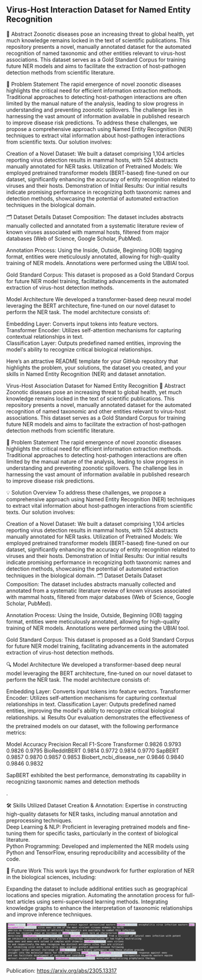 ## Virus-Host Interaction Dataset for Named Entity Recognition
📖 Abstract
Zoonotic diseases pose an increasing threat to global health, yet much knowledge remains locked in the text of scientific publications. This repository presents a novel, manually annotated dataset for the automated recognition of named taxonomic and other entities relevant to virus-host associations. This dataset serves as a Gold Standard Corpus for training future NER models and aims to facilitate the extraction of host-pathogen detection methods from scientific literature.

🚀 Problem Statement
The rapid emergence of novel zoonotic diseases highlights the critical need for efficient information extraction methods. Traditional approaches to detecting host-pathogen interactions are often limited by the manual nature of the analysis, leading to slow progress in understanding and preventing zoonotic spillovers. The challenge lies in harnessing the vast amount of information available in published research to improve disease risk predictions.
To address these challenges, we propose a comprehensive approach using Named Entity Recognition (NER) techniques to extract vital information about host-pathogen interactions from scientific texts. Our solution involves:

Creation of a Novel Dataset: We built a dataset comprising 1,104 articles reporting virus detection results in mammal hosts, with 524 abstracts manually annotated for NER tasks.
Utilization of Pretrained Models: We employed pretrained transformer models (BERT-based) fine-tuned on our dataset, significantly enhancing the accuracy of entity recognition related to viruses and their hosts.
Demonstration of Initial Results: Our initial results indicate promising performance in recognizing both taxonomic names and detection methods, showcasing the potential of automated extraction techniques in the biological domain.

🗂️ Dataset Details
Dataset Composition: The dataset includes abstracts manually collected and annotated from a systematic literature review of known viruses associated with mammal hosts, filtered from major databases (Web of Science, Google Scholar, PubMed).

Annotation Process: Using the Inside, Outside, Beginning (IOB) tagging format, entities were meticulously annotated, allowing for high-quality training of NER models. Annotations were performed using the UBIAI tool.


Gold Standard Corpus: This dataset is proposed as a Gold Standard Corpus for future NER model training, facilitating advancements in the automated extraction of virus-host detection methods.

Model Architecture
We developed a transformer-based deep neural model leveraging the BERT architecture, fine-tuned on our novel dataset to perform the NER task. The model architecture consists of:

Embedding Layer: Converts input tokens into feature vectors.  
Transformer Encoder: Utilizes self-attention mechanisms for capturing contextual relationships in text.  
Classification Layer: Outputs predefined named entities, improving the model's ability to recognize critical biological relationships.  


Here’s an attractive README template for your GitHub repository that highlights the problem, your solutions, the dataset you created, and your skills in Named Entity Recognition (NER) and dataset annotation.

Virus-Host Association Dataset for Named Entity Recognition
📖 Abstract
Zoonotic diseases pose an increasing threat to global health, yet much knowledge remains locked in the text of scientific publications. This repository presents a novel, manually annotated dataset for the automated recognition of named taxonomic and other entities relevant to virus-host associations. This dataset serves as a Gold Standard Corpus for training future NER models and aims to facilitate the extraction of host-pathogen detection methods from scientific literature.

🚀 Problem Statement
The rapid emergence of novel zoonotic diseases highlights the critical need for efficient information extraction methods. Traditional approaches to detecting host-pathogen interactions are often limited by the manual nature of the analysis, leading to slow progress in understanding and preventing zoonotic spillovers. The challenge lies in harnessing the vast amount of information available in published research to improve disease risk predictions.

💡 Solution Overview
To address these challenges, we propose a comprehensive approach using Named Entity Recognition (NER) techniques to extract vital information about host-pathogen interactions from scientific texts. Our solution involves:

Creation of a Novel Dataset: We built a dataset comprising 1,104 articles reporting virus detection results in mammal hosts, with 524 abstracts manually annotated for NER tasks.
Utilization of Pretrained Models: We employed pretrained transformer models (BERT-based) fine-tuned on our dataset, significantly enhancing the accuracy of entity recognition related to viruses and their hosts.
Demonstration of Initial Results: Our initial results indicate promising performance in recognizing both taxonomic names and detection methods, showcasing the potential of automated extraction techniques in the biological domain.
🗂️ Dataset Details
Dataset Composition: The dataset includes abstracts manually collected and annotated from a systematic literature review of known viruses associated with mammal hosts, filtered from major databases (Web of Science, Google Scholar, PubMed).

Annotation Process: Using the Inside, Outside, Beginning (IOB) tagging format, entities were meticulously annotated, allowing for high-quality training of NER models. Annotations were performed using the UBIAI tool.

<!-- Replace with an actual image link -->

Gold Standard Corpus: This dataset is proposed as a Gold Standard Corpus for future NER model training, facilitating advancements in the automated extraction of virus-host detection methods.

🔍 Model Architecture
We developed a transformer-based deep neural model leveraging the BERT architecture, fine-tuned on our novel dataset to perform the NER task. The model architecture consists of:

Embedding Layer: Converts input tokens into feature vectors.
Transformer Encoder: Utilizes self-attention mechanisms for capturing contextual relationships in text.
Classification Layer: Outputs predefined named entities, improving the model's ability to recognize critical biological relationships.
📊 Results
Our evaluation demonstrates the effectiveness of the pretrained models on our dataset, with the following performance metrics:

Model	Accuracy	Precision	Recall	F1-Score
Transformer	0.9826	0.9793	0.9826	0.9795
BioRedditBERT	0.9814	0.9772	0.9814	0.9770
SapBERT	0.9857	0.9870	0.9857	0.9853
Biobert_ncbi_disease_ner	0.9846	0.9840	0.9846	0.9832

SapBERT exhibited the best performance, demonstrating its capability in recognizing taxonomic names and detection methods

.

🛠️ Skills Utilized
Dataset Creation & Annotation: Expertise in constructing high-quality datasets for NER tasks, including manual annotation and preprocessing techniques.  
Deep Learning & NLP: Proficient in leveraging pretrained models and fine-tuning them for specific tasks, particularly in the context of biological literature.  
Python Programming: Developed and implemented the NER models using Python and TensorFlow, ensuring reproducibility and accessibility of the code.  

🔗 Future Work
This work lays the groundwork for further exploration of NER in the biological sciences, including:

Expanding the dataset to include additional entities such as geographical locations and species migration.
Automating the annotation process for full-text articles using semi-supervised learning methods.
Integrating knowledge graphs to enhance the interpretation of taxonomic relationships and improve inference techniques.

![Alt text](NER.png)


Publication: https://arxiv.org/abs/2305.13317
